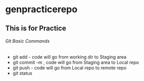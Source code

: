 # genpracticerepo

## This is for Practice

###### Git Basic Commands


- git add - code will go from working dir to Staging area
- git commit -m , code will go from Staging area to Local repo
- git push - code will go from Local repo to remote repo
- git status
